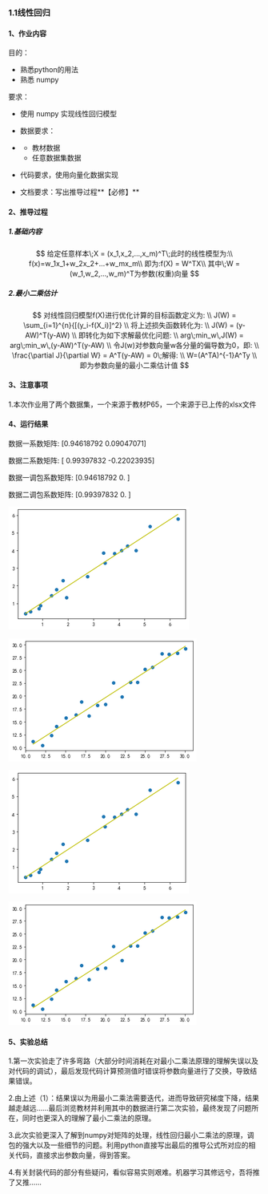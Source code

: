 ### 1.1线性回归

#### 1、作业内容

目的：

- 熟悉python的用法
- 熟悉 numpy

要求：

- 使用 numpy 实现线性回归模型
- 数据要求：

- - 教材数据
  - 任意数据集数据

- 代码要求，使用向量化数据实现
- 文档要求：写出推导过程**【必修】**

#### 2、推导过程

##### 1.基础内容

$$
给定任意样本\;X = (x_1,x_2,...,x_m)^T\;此时的线性模型为:\\
f(x)=w_1x_1+w_2x_2+...+w_mx_m\\
即为:f(X) = W^TX\\
其中\;W = (w_1,w_2,...,w_m)^T为参数(权重)向量
$$

##### 2.最小二乘估计

$$
对线性回归模型f(X)进行优化计算的目标函数定义为:  \\
J(W) = \sum_{i=1}^{n}{[(y_i-f(X_i)]^2}  \\
将上述损失函数转化为:  \\
J(W) = (y-AW)^T(y-AW)  \\
即转化为如下求解最优化问题:  \\
arg\;min_w\,J(W) = arg\;min_w\,(y-AW)^T(y-AW)  \\
令J(w)对参数向量w各分量的偏导数为0，即:  \\
\frac{\partial J}{\partial W} = A^T(y-AW) = 0\;解得:  \\
W=(A^TA)^{-1}A^Ty  \\
即为参数向量的最小二乘估计值
$$

#### 3、注意事项

1.本次作业用了两个数据集，一个来源于教材P65，一个来源于已上传的xlsx文件

#### 4、运行结果

数据一系数矩阵: [0.94618792 0.09047071] 

数据二系数矩阵: [ 0.99397832 -0.22023935] 

数据一调包系数矩阵: [0.94618792 0.        ] 

数据二调包系数矩阵: [0.99397832 0.        ]

[^数据一计算结果图]: 

![数据一计算结果图](\图片结果\数据一计算结果图.png)

[^数据二计算结果图]: 

![数据二计算结果图](\图片结果\数据二计算结果图.png)

[^数据一调包结果图]: 

![数据一调包结果图](\图片结果\数据一调包结果图.png)

[^数据二调包结果图]: 

![数据二调包结果图](\图片结果\数据二调包结果图.png)

#### 5、实验总结

1.第一次实验走了许多弯路（大部分时间消耗在对最小二乘法原理的理解失误以及对代码的调试），最后发现代码计算预测值时错误将参数向量进行了交换，导致结果错误。

2.由上述（1）：结果误以为用最小二乘法需要迭代，进而导致研究梯度下降，结果越走越远……最后浏览教材并利用其中的数据进行第二次实验，最终发现了问题所在，同时也更深入的理解了最小二乘法的原理。

3.此次实验更深入了解到numpy对矩阵的处理，线性回归最小二乘法的原理，调包的强大以及一些细节的问题。利用python直接写出最后的推导公式所对应的相关代码，直接求出参数向量，得到答案。

4.有关封装代码的部分有些疑问，看似容易实则艰难。机器学习其修远兮，吾将推了又推……
